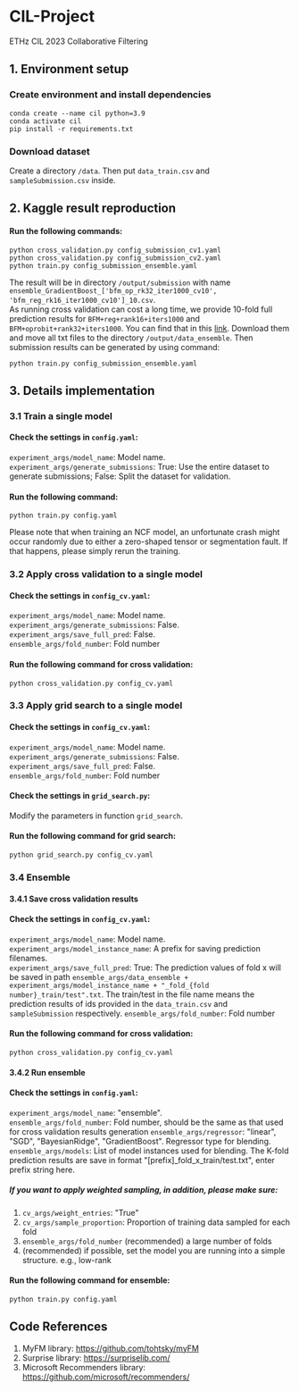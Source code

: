 # CIL-Project
ETHz CIL 2023 Collaborative Filtering
## 1. Environment setup
### Create environment and install dependencies
```
conda create --name cil python=3.9
conda activate cil
pip install -r requirements.txt
```
### Download dataset 
Create a directory `/data`. Then put `data_train.csv` and `sampleSubmission.csv` inside. 

## 2. Kaggle result reproduction
#### Run the following commands: 
```
python cross_validation.py config_submission_cv1.yaml
python cross_validation.py config_submission_cv2.yaml
python train.py config_submission_ensemble.yaml
```
The result will be in directory `/output/submission` with name `ensemble_GradientBoost_['bfm_op_rk32_iter1000_cv10', 'bfm_reg_rk16_iter1000_cv10']_10.csv`.  
As running cross validation can cost a long time, we provide 10-fold full prediction results for `BFM+reg+rank16+iters1000` and `BFM+oprobit+rank32+iters1000`. You can find that in this [link](https://drive.google.com/drive/folders/1iaQIj7RPltstUKyc1bl9fgK4O67mLWVw?usp=drive_link). Download them and move all txt files to the directory `/output/data_ensemble`. Then submission results can be generated by using command:
```
python train.py config_submission_ensemble.yaml
```

## 3. Details implementation
### 3.1 Train a single model
#### Check the settings in `config.yaml`:  
`experiment_args/model_name`: Model name.  
`experiment_args/generate_submissions`: True: Use the entire dataset to generate submissions; False: Split the dataset for validation. 
#### Run the following command: 
```
python train.py config.yaml
```
Please note that when training an NCF model, an unfortunate crash might occur randomly due to either a zero-shaped tensor or segmentation fault. If that happens, please simply rerun the training. 

### 3.2 Apply cross validation to a single model
#### Check the settings in `config_cv.yaml`:  
`experiment_args/model_name`: Model name.  
`experiment_args/generate_submissions`: False.  
`experiment_args/save_full_pred`: False.  
`ensemble_args/fold_number`: Fold number

#### Run the following command for cross validation: 
```
python cross_validation.py config_cv.yaml
```

### 3.3 Apply grid search to a single model
#### Check the settings in `config_cv.yaml`:  
`experiment_args/model_name`: Model name.  
`experiment_args/generate_submissions`: False.  
`experiment_args/save_full_pred`: False.  
`ensemble_args/fold_number`: Fold number

#### Check the settings in `grid_search.py`:  
Modify the parameters in function `grid_search`.  
#### Run the following command for grid search: 
```
python grid_search.py config_cv.yaml
```

### 3.4 Ensemble
#### 3.4.1 Save cross validation results
#### Check the settings in `config_cv.yaml`:  
`experiment_args/model_name`: Model name.  
`experiment_args/model_instance_name`: A prefix for saving prediction filenames.  
`experiment_args/save_full_pred`: True: The prediction values of fold x will be saved in path `ensemble_args/data_ensemble + experiment_args/model_instance_name + "_fold_{fold number}_train/test".txt`. The train/test in the file name means the prediction results of ids provided in the `data_train.csv` and `sampleSubmission` respectively. 
`ensemble_args/fold_number`: Fold number
#### Run the following command for cross validation: 
```
python cross_validation.py config_cv.yaml
```

[comment]: <> (Check settings in the `config_cv.yaml` file. Modify attribute `experiment_args/model_name` value and set it to the model name you want to run for cross validation. Modify attribute `experiment_args/model_instance_name` value and it will be used as a prefix for saved prediction filenames. If `experiment_args/save_full_pred` is set to `True`, the prediction values of fold x will be saved in path `ensemble_args/data_ensemble + experiment_args/model_instance_name + "_fold_{fold number}_train/test".txt`. The train/test in the file name means the prediction results of ids provided in the `data_train.csv` and `sampleSubmission` respectively. To run cross validation, using the code)

#### 3.4.2 Run ensemble
#### Check the settings in `config.yaml`:  
`experiment_args/model_name`: "ensemble".  
`ensemble_args/fold_number`: Fold number, should be the same as that used for cross validation results generation
`ensemble_args/regressor`: "linear", "SGD", "BayesianRidge", "GradientBoost". Regressor type for blending.
`ensemble_args/models`: List of model instances used for blending. The K-fold prediction results are save in format "\[prefix\]_fold_x_train/test.txt", enter prefix string here.
##### If you want to apply weighted sampling, in addition, please make sure:
1. `cv_args/weight_entries`: "True"
2. `cv_args/sample_proportion`: Proportion of training data sampled for each fold
3. `ensemble_args/fold_number` (recommended) a large number of folds
4. (recommended) if possible, set the model you are running into a simple structure. e.g., low-rank


#### Run the following command for ensemble:
```
python train.py config.yaml
```

## Code References
1. MyFM library: https://github.com/tohtsky/myFM
2. Surprise library: https://surpriselib.com/
3. Microsoft Recommenders library: https://github.com/microsoft/recommenders/
